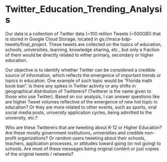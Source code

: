 # Twitter_Education_Trending_Analysis

Our data is a collection of Twitter data (~100 million Tweets (~500GB)) that is stored in Google Cloud Storage, located in gs://msca-bdp-tweets/final_project.  These tweets are collected on the topics of education, schools, universities, learning, knowledge sharing, etc., but only a fraction of them would be directly related to either primary, secondary or higher education.

Our objective is to identify whether Twitter can be considered a credible source of information, which reflects the emergence of important trends or topics in education.  One example of such topic would be “Florida math book ban”.  Is there any spikes in Twitter activity or any shifts in geographical distribution of Twitterers?  (Twitterer is the name given to those who use Twitter).  Based on our analysis, I can answer questions like are higher Tweet volumes reflective of the emergence of new hot topic in education?  Or they are more related to other events, such as sports, viral social media posts, university application cycles, being admitted to the university, etc.? 

Who are these Twitterers that are tweeting about K-12 or Higher Education?  Are these mostly government institutions, universities and credible non-profit organizations?  Or random users tweeting about their schools, teachers, application processes, or attitudes toward going (or not going) to schools.  Are most of these messages being original content or just copies of the original tweets / retweets?
